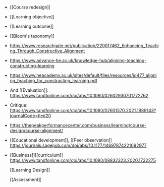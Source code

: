 - [[Course redesign]]
- [[Learning objective]]
- [[Learning outcome]]
- [[Bloom's taxonomy]]
- https://www.researchgate.net/publication/220017462_Enhancing_Teaching_Through_Constructive_Alignment
- https://www.advance-he.ac.uk/knowledge-hub/aligning-teaching-constructing-learning
- https://www.heacademy.ac.uk/sites/default/files/resources/id477_aligning_teaching_for_constructing_learning.pdf
- And [[Evaluation]]:
  https://www.tandfonline.com/doi/abs/10.1080/02602930701772762
- Critique:
  https://www.tandfonline.com/doi/abs/10.1080/02601370.2021.1889143?journalCode=tled20
- https://thepeakperformancecenter.com/business/learning/course-design/course-alignment/
- [[Educational development]],  [[Peer observation]]
  https://journals.sagepub.com/doi/abs/10.1177/14697874221092977
- [[Business]][[curriculum]]
  https://www.tandfonline.com/doi/abs/10.1080/08832323.2020.1732275
  
  [[Learning Design]]
  
  [[Assessment]]